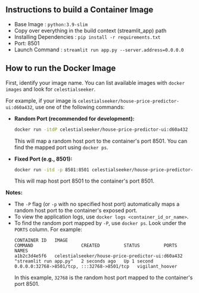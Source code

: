 ## Instructions to build a Container Image 

  * Base Image : `python:3.9-slim`
  * Copy over everything in the build context (streamlit_app) path
  * Installing Dependencies : `pip install -r requirements.txt`
  * Port: 8501 
  * Launch Command : `streamlit run app.py --server.address=0.0.0.0`

## How to run the Docker Image

First, identify your image name. You can list available images with `docker images` and look for `celestialseeker`.

For example, if your image is `celestialseeker/house-price-predictor-ui:d60a432`, use one of the following commands:

*   **Random Port (recommended for development):**
    ```bash
    docker run -itdP celestialseeker/house-price-predictor-ui:d60a432
    ```
    This will map a random host port to the container's port 8501. You can find the mapped port using `docker ps`.

*   **Fixed Port (e.g., 8501):**
    ```bash
    docker run -itd -p 8501:8501 celestialseeker/house-price-predictor-ui:d60a432
    ```
    This will map host port 8501 to the container's port 8501.

**Notes:**
*   The `-P` flag (or `-p` with no specified host port) automatically maps a random host port to the container's exposed port.
*   To view the application logs, use `docker logs <container_id_or_name>`.
*   To find the random port mapped by `-P`, use `docker ps`. Look under the `PORTS` column. For example:
    ```
    CONTAINER ID   IMAGE                                            COMMAND                  CREATED         STATUS         PORTS                                       NAMES
    a1b2c3d4e5f6   celestialseeker/house-price-predictor-ui:d60a432 "streamlit run app.py"   2 seconds ago   Up 1 second    0.0.0.0:32768->8501/tcp, :::32768->8501/tcp   vigilant_hoover
    ```
    In this example, `32768` is the random host port mapped to the container's port 8501.


  